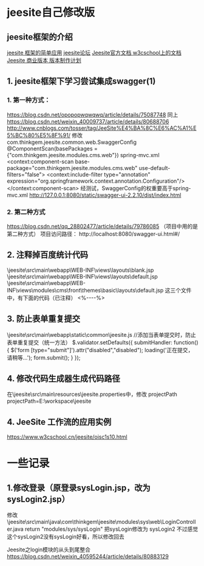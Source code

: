 # jeesite自己修改版

## jeesite框架的介绍

[jeesite 框架的简单应用](http://www.cnblogs.com/zhukaixin/p/9156069.html)
[jeesite论坛](http://www.jeesite.net/forum.php)
[Jeesite官方文档 ](http://www.jeesite.net/forum.php?mod=viewthread&tid=67&extra=)
[w3cschool上的文档](https://www.w3cschool.cn/jeesite/95ne1s11.html)
[Jeesite 商业版本 版本制作计划](http://www.jeesite.net/forum.php?mod=viewthread&tid=205)


## 1. jeesite框架下学习尝试集成swagger(1)

### 1. 第一种方式：
https://blog.csdn.net/opopopwqwqwq/article/details/75087748
同上
https://blog.csdn.net/weixin_40009737/article/details/80688706
http://www.cnblogs.com/tosser/tag/JeeSite%E4%BA%8C%E6%AC%A1%E5%BC%80%E5%8F%91/
修改
com.thinkgem.jeesite.common.web.SwaggerConfig
@ComponentScan(basePackages ={"com.thinkgem.jeesite.modules.cms.web"})
spring-mvc.xml
<context:component-scan base-package="com.thinkgem.jeesite.modules.cms.web" use-default-filters="false">
    <context:include-filter type="annotation" expression="org.springframework.context.annotation.Configuration"/>
</context:component-scan>
经测试，SwaggerConfig的权重要高于spring-mvc.xml
http://127.0.0.1:8080/static/swagger-ui-2.2.10/dist/index.html


### 2. 第二种方式

https://blog.csdn.net/qq_28802477/article/details/79786085
（项目中用的是第二种方式）
项目访问路径：
http://localhost:8080/swagger-ui.html#/


## 2. 注释掉百度统计代码

\jeesite\src\main\webapp\WEB-INF\views\layouts\blank.jsp
\jeesite\src\main\webapp\WEB-INF\views\layouts\default.jsp
\jeesite\src\main\webapp\WEB-INF\views\modules\cms\front\themes\basic\layouts\default.jsp
这三个文件中，有下面的代码（已注释）
    <!-- Baidu tongji analytics -->
	<%--<script>var _hmt=_hmt||[];(function(){var hm=document.createElement("script");hm.src="//hm.baidu.com/hm.js?82116c626a8d504a5c0675073362ef6f";var s=document.getElementsByTagName("script")[0];s.parentNode.insertBefore(hm,s);})();</script>--%>

## 3. 防止表单重复提交

\jeesite\src\main\webapp\static\common\jeesite.js
//添加当表单提交时，防止表单重复提交（统一方法）
$.validator.setDefaults({
    submitHandler: function() {
        $('form [type="submit"]').attr("disabled","disabled");
        loading('正在提交，请稍等...');
        form.submit();
    }
});

## 4. 修改代码生成器生成代码路径
在\jeesite\src\main\resources\jeesite.properties中，修改 projectPath
projectPath=E\:\\workspace\\jeesite

## 4. JeeSite 工作流的应用实例
https://www.w3cschool.cn/jeesite/oisc1s10.html

# 一些记录

## 1.修改登录（原登录sysLogin.jsp，改为sysLogin2.jsp）
修改 \jeesite\src\main\java\com\thinkgem\jeesite\modules\sys\web\LoginController.java
return "modules/sys/sysLogin"
把sysLogin修改为 sysLogin2
不过感觉这个sysLogin2没有sysLogin好看，所以修改回去


Jeesite之login模块的从头到尾整合
https://blog.csdn.net/weixin_40595244/article/details/80883129






